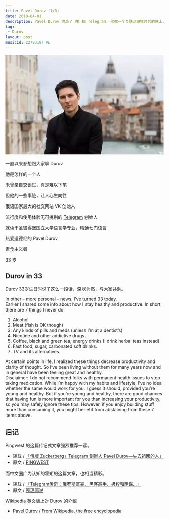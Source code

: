 ```yaml
---
title: Pavel Durov (1/3)
date: 2018-04-01
description: Pavel Durov 缔造了 VK 和 Telegram. 他像一个互联网游牧时代的侠士，周旋于各国，推崇自由与平等。他是这个时代的英雄。
tag: 
 - Durov
layout: post
musicid: 22793187 #L
---
```


![](/media/files/WEBP/pavel1.webp)

<!--more-->

一直以来都想跟大家聊 Durov  

他是怎样的一个人

未曾亲自交谈过，真是难以下笔

但他的一些事迹，让人心生向往

俄语国家最大的社交网站 VK 创始人  

流行度和使用体验无可挑剔的 [Telegram](/Telegram) 创始人  

就读于圣彼得堡国立大学语言学专业，精通七门语言  

热爱道德经的 Pavel Durov  

素食主义者  

33 岁

## Durov in 33

Durov 33岁生日时说了这么一段话，深以为然，与大家共勉。

In other – more personal – news, I’ve turned 33 today.  
Earlier I shared some info about how I stay healthy and productive. In short, there are 7 things I never do:

1. Alcohol
2. Meat (fish is OK though)
3. Any kinds of pills and meds (unless I’m at a dentist’s)
4. Nicotine and other addictive drugs.
5. Coffee, black and green tea, energy drinks (I drink herbal teas instead).
6. Fast food, sugar, carbonated soft drinks.
7. TV and its alternatives.  

At certain points in life, I realized these things decrease productivity and clarity of thought. So I’ve been living without them for many years now and in general have been feeling great and healthy.  
Disclaimer: I do not recommend folks with permanent health issues to stop taking  medication. While I’m happy with my habits and lifestyle, I’ve no idea whether the same would work for you. I guess it should, provided you’re young and healthy. But if you’re young and healthy, there are good chances that having fun is more important for you than increasing your productivity, so you may safely ignore these tips. However, if you enjoy building stuff more than consuming it, you might benefit from abstaining from these 7 items above.  

## 后记

Pingwest 的这篇传记式文章强烈推荐一读。

* 转载 / [「俄版 Zuckerberg」Telegram 創辦人 Pavel Durov—失去祖國的人」](/Durov-2)  
* 原文 / [PINGWEST](http://www.pingwest.com/the-legendary-life-of-pavel-durov-founder-of-vk-and-telegram/)

而中文圈广为认知的霍矩的这篇文章，也相当精彩。

* 转载 / [「Telegram传奇：俄罗斯富豪、黑客高手、极权和阴谋...」](/Durov-3)
* 原文 / [歪理邪说](https://mp.weixin.qq.com/s/y3wQOb6gwMxCDhRKbiSz4Q)

Wikipedia 英文版上对 Durov 的介绍

* [Pavel Durov / From Wikipedia, the free encyclopedia](https://en.wikipedia.org/wiki/Pavel_Durov)
